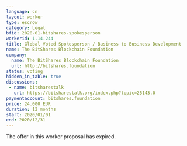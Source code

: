 ```yaml
---
language: cn
layout: worker
type: escrow
category: Legal
bfid: 2020-01-bitshares-spokesperson
workerid: 1.14.244
title: Global Voted Spokesperson / Business to Business Development
name: The BitShares Blockchain Foundation
company:
  name: The BitShares Blockchain Foundation
  url: http://bitshares.foundation
status: voting
hidden_in_table: true
discussions:
 - name: bitsharestalk
   url: https://bitsharestalk.org/index.php?topic=25143.0
paymentaccount: bitshares.foundation
price: 24.000 EUR
duration: 12 months
start: 2020/01/01
end: 2020/12/31
---
```


The offer in this worker proposal has expired.
